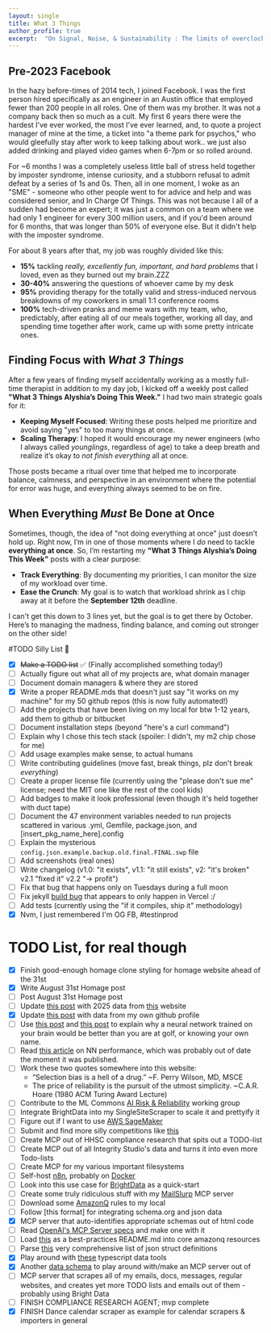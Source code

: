 ```yaml
---
layout: single
title: What 3 Things
author_profile: true
excerpt:  "On Signal, Noise, & Sustainability : The limits of overclocking"
---
```

##  Pre-2023 Facebook

In the hazy before-times of 2014 tech, I joined Facebook. I was the first person hired
specifically as an engineer in an Austin office that employed fewer than 200 people in all roles. One of them was my brother. It was not a company back then so much
as a cult. My first 6 years there were the hardest I've ever worked, the most I've ever learned,
and, to quote a project manager of mine at the time, a ticket into "a theme park for psychos,"
who would gleefully stay after work to keep talking about work.. we just also
added drinking and played video games when 6-7pm or so rolled around.

For ~6 months I was a completely useless little ball of stress held together by imposter syndrome, intense curiosity, and a stubborn refusal to admit defeat by a series of 1s
and 0s. Then, all in one moment, I woke as an "SME" - someone who other people went to
for advice and help and was considered senior, and In Charge Of Things. This was not because I all of a sudden had become an expert; it was just a common on a team where we had only 1 engineer for every 300 million users, and if you'd been around for 6 months, that was longer than 50% of everyone else.  But it didn't help with the imposter syndrome.

For about 8 years after that, my job was roughly divided like this:

- **15%** tackling *really, excellently fun, important, and hard problems* that I loved, even as they burned out my brain.ZZZ
- **30-40%** answering the questions of whoever came by my desk
- **95%** providing therapy for the totally valid and stress-induced nervous breakdowns of my coworkers in small 1:1 conference rooms
- **100%** tech-driven pranks and meme wars with my team, who, predictably,
  after eating all of our meals together, working all day, and spending time
  together after work, came up with some pretty intricate ones.

## Finding Focus with *What 3 Things*

After a few years of finding myself accidentally working as a mostly full-time therapist in addition to my day job, I kicked off a weekly post called **"What 3 Things Alyshia’s Doing This Week."** I had two main strategic goals for it:
- **Keeping Myself Focused**: Writing these posts helped me prioritize and avoid saying "yes" to too many things at once.
- **Scaling Therapy**: I hoped it would encourage my newer engineers (who I always called  *younglings*, regardless of age) to take a deep breath and realize it’s okay to *not finish everything* all at once.

Those posts became a ritual over time that helped me to incorporate balance, calmness, and perspective in an environment where the potential for error was huge, and everything always seemed to be on fire.

## When Everything *Must* Be Done at Once

Sometimes, though, the idea of "not doing everything at once" just doesn’t hold up. Right now, I’m in one of those moments where I *do* need to tackle **everything at once**. So, I’m restarting my **"What 3 Things Alyshia’s Doing This Week"** posts with a clear purpose:

- **Track Everything**: By documenting my priorities, I can monitor the size of my workload over time.
- **Ease the Crunch**: My goal is to watch that workload shrink as I chip away at it before the **September 12th** deadline.

I can't get this down to 3 lines yet, but the goal is to get there by October.  Here’s to managing the madness, finding balance, and coming out stronger on the other side!

#TODO Silly List 📝

- [x] ~~Make a TODO list~~ ✅ (Finally accomplished something today!)
- [ ] Actually figure out what all of my projects are, what domain manager
- [ ] Document domain managers & where they are stored
- [x] Write a proper README.mds that doesn't just say "it works on my machine" for my 50 github repos (this is now fully automated!)
- [ ] Add the projects that have been living on my local for btw 1-12 years, add
  them to github or bitbucket
- [ ] Document installation steps (beyond "here's a curl command")
- [ ] Explain why I chose this tech stack (spoiler: I didn't, my m2 chip chose for me)
- [ ] Add usage examples make sense, to actual humans
- [ ] Write contributing guidelines (move fast, break things, plz don't break *everything*)
- [ ] Create a proper license file (currently using the "please don't sue me" license; need the MIT one like the rest of the cool kids)
- [ ] Add badges to make it look professional (even though it's held together with duct tape)
- [ ] Document the 47 environment variables needed to run projects scattered in various .yml,
  Gemfile, package.json, and [insert_pkg_name_here].config
- [ ] Explain the mysterious `config.json.example.backup.old.final.FINAL.swp` file
- [ ] Add screenshots (real ones)
- [ ] Write changelog (v1.0: "it exists", v1.1: "it still exists", v2: "it's
  broken" v2.1 "fixed it" v2.2 "-> profit")
- [ ] Fix that bug that happens only on Tuesdays during a full moon
- [ ] Fix jekyll [build bug](https://vercel.com/aledlies-projects/aledlie/FPBXEKNx9KTEr2rvKMT5bWKcHXpZ?filter=errors) that appears to only happen in Vercel :/
- [ ] Add tests (currently using the "if it compiles, ship it" methodology)
- [x] Nvm, I just remembered I'm OG FB, #testinprod

# TODO List, for real though
- [x] Finish good-enough homage clone styling for homage website ahead of the 31st
- [x] Write August 31st Homage post
- [ ] Post August 31st Homage post
- [ ] Update [this post](https://www.sumedhmjoshi.com/misc/how-manys-are-there-to-get-from-austin-to-mumbai/) with 2025 data from [this](https://openflights.org/) website
- [x] Update [this post](https://www.sumedhmjoshi.com/programming/when-do-i-write-code/) with data from my own github profile
- [ ] Use [this post](https://www.sumedhmjoshi.com/golf/how-good-is-the-average-golfer/) and [this post](https://www.sumedhmjoshi.com/golf/how-many-of-me-would-it-take-to-shoot-par-in-a-scramble/) to explain why a neural network trained on your brain would be better than you are at golf, or knowing your own name.
- [ ] Read [this article](https://artificialanalysis.ai/) on NN performance, which was probably out of date the moment it was published.
- [ ] Work these two quotes somewhere into this website:
  - “Selection bias is a hell of a drug.” ~F. Perry Wilson, MD, MSCE
  - The price of reliability is the pursuit of the utmost simplicity. ~C.A.R. Hoare (1980 ACM Turing Award Lecture)
- [ ] Contribute to the ML Commons [AI Risk & Reliability](https://mlcommons.org/working-groups/ai-risk-reliability/ai-risk-reliability/) working group
- [ ] Integrate BrightData into my SingleSiteScraper to scale it and prettyify it
- [ ] Figure out if I want to use [AWS SageMaker](https://aws.amazon.com/sagemaker/)
- [ ] Submit and find more silly competitions like [this](https://dev.to/devteam/join-the-real-time-ai-agents-challenge-powered-by-n8n-and-bright-data-5000-in-prizes-across-five-3nmb?bb=240503)
- [ ] Create MCP out of HHSC compliance research that spits out a TODO-list
- [ ] Create MCP out of all Integrity Studio's data and turns it into even more Todo-lists
- [ ] Create MCP for my various important filesystems
- [ ] Self-host [n8n](https://docs.n8n.io/hosting/?utm_source=devto&utm_medium=devchallenge), probably on [Docker](https://docs.n8n.io/hosting/?utm_source=devto&utm_medium=devchallenge)
- [ ] Look into this use case for [BrightData](https://github.com/MeirKaD/MCP_ADK) as a quick-start
- [ ] Create some truly ridiculous stuff with my [MailSlurp](https://app.mailslurp.com/dashboard/) MCP server
- [ ] Download some [AmazonQ](https://www.promptz.dev/rules) rules to my local
- [ ] Follow [this format] for integrating schema.org and json data
- [x] MCP server that auto-identifies appropriate schemas out of html code
- [ ] Read [OpenAI's MCP Server specs](https://blog.christianposta.com/semantics-matter-exposing-openapi-as-mcp-tools/) and make one with it
- [ ] Load [this](https://medium.com/@aywengo/building-my-first-mcp-server-schema-registry-dd37b9c94ba1) as a best-practices README.md into core amazonq resources
- [ ] Parse [this](https://github.com/SchemaStore/schemastore/tree/master/src/schemas/json) very comprehensive list of json struct definitions
- [x] Play around with [these](https://json-schema.org/tools?query=&sortBy=name&sortOrder=ascending&groupBy=toolingTypes&licenses=&languages=TypeScript%2CYAML&drafts=&toolingTypes=&environments=&showObsolete=false&supportsBowtie=false) typescript data tools
- [x] Another [data schema](https://ref.gs1.org/voc/) to play around with/make an MCP server out of
- [ ] MCP server that scrapes all of my emails, docs, messages, regular websites, and creates yet more TODO lists and emails out of them - probably using Bright Data
- [ ] FINISH COMPLIANCE RESEARCH AGENT; mvp complete
- [x] FINISH Dance calendar scraper as example for calendar scrapers & importers in
general
